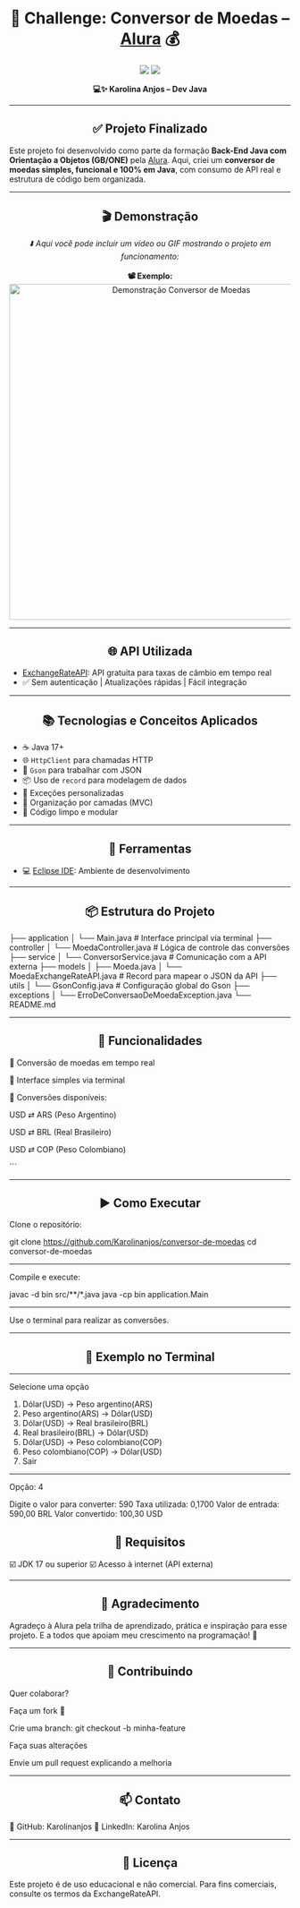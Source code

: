<h1 align="center">💱 Challenge: Conversor de Moedas – <a href="https://www.alura.com.br">Alura</a> 💰</h1>

<p align="center">
  <img src="https://img.shields.io/badge/status-Concluído-brightgreen">
  <img src="https://img.shields.io/badge/feito%20com-Java-007396?logo=java">
</p>

<p align="center"><strong>💻✨ Karolina Anjos – Dev Java</strong></p>

---

<h2 align="center">✅ Projeto Finalizado</h2>

Este projeto foi desenvolvido como parte da formação **Back-End Java com Orientação a Objetos (GB/ONE)** pela [Alura](https://www.alura.com.br).
Aqui, criei um **conversor de moedas simples, funcional e 100% em Java**, com consumo de API real e estrutura de código bem organizada.

---

<h2 align="center">🎬 Demonstração</h2>

<p align="center">
  <em>⬇️ Aqui você pode incluir um vídeo ou GIF mostrando o projeto em funcionamento:</em><br><br>
  <strong>📽️ Exemplo:</strong><br>
  <img src="https://raw.githubusercontent.com/Karolinanjos/assets/main/demo-conversor.gif" alt="Demonstração Conversor de Moedas" width="600px">
</p>

---

<h2 align="center">🌐 API Utilizada</h2>

- [ExchangeRateAPI](https://www.exchangerate-api.com/): API gratuita para taxas de câmbio em tempo real
- ✅ Sem autenticação | Atualizações rápidas | Fácil integração

---

<h2 align="center">📚 Tecnologias e Conceitos Aplicados</h2>

- ☕ Java 17+
- 🌐 `HttpClient` para chamadas HTTP
- 🔄 `Gson` para trabalhar com JSON
- 📦 Uso de `record` para modelagem de dados
- 🚨 Exceções personalizadas
- 🧩 Organização por camadas (MVC)
- 🧼 Código limpo e modular

---

<h2 align="center">🧰 Ferramentas</h2>

- 💻 [Eclipse IDE](https://www.eclipse.org/): Ambiente de desenvolvimento

---

<h2 align="center">📦 Estrutura do Projeto</h2>

├── application
│   └── Main.java                     # Interface principal via terminal
├── controller
│   └── MoedaController.java          # Lógica de controle das conversões
├── service
│   └── ConversorService.java         # Comunicação com a API externa
├── models
│   ├── Moeda.java
│   └── MoedaExchangeRateAPI.java     # Record para mapear o JSON da API
├── utils
│   └── GsonConfig.java               # Configuração global do Gson
├── exceptions
│   └── ErroDeConversaoDeMoedaException.java
└── README.md

---

<h2 align="center">🧮 Funcionalidades</h2>
🔄 Conversão de moedas em tempo real

💬 Interface simples via terminal

💱 Conversões disponíveis:

USD ⇄ ARS (Peso Argentino)

USD ⇄ BRL (Real Brasileiro)

USD ⇄ COP (Peso Colombiano)

´´´

---

<h2 align="center">▶️ Como Executar</h2>

Clone o repositório:

git clone https://github.com/Karolinanjos/conversor-de-moedas
cd conversor-de-moedas

---

Compile e execute:

javac -d bin src/**/*.java
java -cp bin application.Main

---

Use o terminal para realizar as conversões.

---

<h2 align="center">📌 Exemplo no Terminal</h2>

---

Selecione uma opção

1) Dólar(USD) -> Peso argentino(ARS)
2) Peso argentino(ARS) -> Dólar(USD)
3) Dólar(USD) -> Real brasileiro(BRL)
4) Real brasileiro(BRL) -> Dólar(USD)
5) Dólar(USD) -> Peso colombiano(COP)
6) Peso colombiano(COP) -> Dólar(USD)
7) Sair

---

Opção: 4

Digite o valor para converter:  590
Taxa utilizada: 0,1700
Valor de entrada: 590,00 BRL
Valor convertido: 100,30 USD

<h2 align="center">🔧 Requisitos</h2>

☑️ JDK 17 ou superior
☑️ Acesso à internet (API externa)

---

<h2 align="center">📢 Agradecimento</h2>

Agradeço à Alura pela trilha de aprendizado, prática e inspiração para esse projeto.
E a todos que apoiam meu crescimento na programação! 💚

---

<h2 align="center">🤝 Contribuindo</h2>
Quer colaborar?

Faça um fork 🍴

Crie uma branch: git checkout -b minha-feature

Faça suas alterações

Envie um pull request explicando a melhoria

---

<h2 align="center">📫 Contato</h2>

🐙 GitHub: Karolinanjos
🧩 LinkedIn: Karolina Anjos

---

<h2 align="center">📄 Licença</h2>

Este projeto é de uso educacional e não comercial.
Para fins comerciais, consulte os termos da ExchangeRateAPI.
